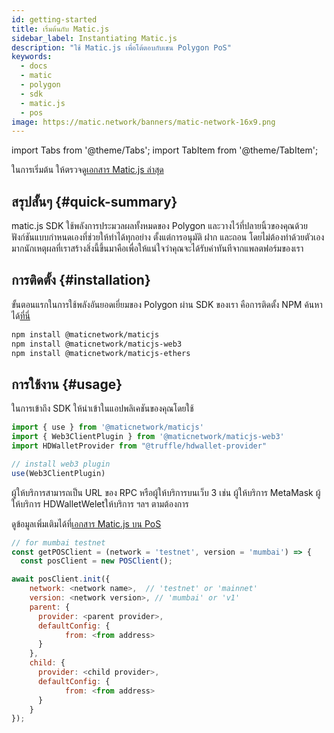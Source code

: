 ```yaml
---
id: getting-started
title: เริ่มต้นกับ Matic.js
sidebar_label: Instantiating Matic.js
description: "ใช้ Matic.js เพื่อโต้ตอบกับเชน Polygon PoS"
keywords:
  - docs
  - matic
  - polygon
  - sdk
  - matic.js
  - pos
image: https://matic.network/banners/matic-network-16x9.png
---
```


import Tabs from '@theme/Tabs';
import TabItem from '@theme/TabItem';

ในการเริ่มต้น ให้ตรวจดู[เอกสาร Matic.js ล่าสุด](/docs/develop/ethereum-polygon/matic-js/get-started)

## สรุปสั้นๆ {#quick-summary}

matic.js SDK ใช้พลังการประมวลผลทั้งหมดของ Polygon และวางไว้ที่ปลายนิ้วของคุณด้วยฟังก์ชันแบบกำหนดเองที่ช่วยให้ทำได้ทุกอย่าง ตั้งแต่การอนุมัติ ฝาก และถอน โดยไม่ต้องทำด้วยตัวเองมากนักเหตุผลที่เราสร้างสิ่งนี้ขึ้นมาคือเพื่อให้แน่ใจว่าคุณจะได้รับค่าทันทีจากแพลตฟอร์มของเรา

## การติดตั้ง {#installation}
ขั้นตอนแรกในการใช้พลังอันยอดเยี่ยมของ Polygon ผ่าน SDK ของเรา คือการติดตั้ง NPM ค้นหาได้[ที่นี่](https://www.npmjs.com/package/@maticnetwork/maticjs)

```bash
npm install @maticnetwork/maticjs
npm install @maticnetwork/maticjs-web3
npm install @maticnetwork/maticjs-ethers
```

## การใช้งาน {#usage}
ในการเข้าถึง SDK ให้นำเข้าในแอปพลิเคชันของคุณโดยใช้
```js
import { use } from '@maticnetwork/maticjs'
import { Web3ClientPlugin } from '@maticnetwork/maticjs-web3'
import HDWalletProvider from "@truffle/hdwallet-provider"

// install web3 plugin
use(Web3ClientPlugin)
```

ผู้ให้บริการสามารถเป็น URL ของ RPC หรือผู้ให้บริการบนเว็บ 3 เช่น ผู้ให้บริการ MetaMask ผู้ให้บริการ HDWalletWeletให้บริการ ฯลฯ ตามต้องการ

ดูข้อมูลเพิ่มเติมได้ที่[เอกสาร Matic.js บน PoS](https://maticnetwork.github.io/matic.js/docs/pos/)

```js
// for mumbai testnet
const getPOSClient = (network = 'testnet', version = 'mumbai') => {
  const posClient = new POSClient();

await posClient.init({
    network: <network name>,  // 'testnet' or 'mainnet'
    version: <network version>, // 'mumbai' or 'v1'
    parent: {
      provider: <parent provider>,
      defaultConfig: {
            from: <from address>
      }
    },
    child: {
      provider: <child provider>,
      defaultConfig: {
            from: <from address>
      }
    }
});
```
